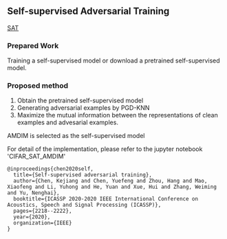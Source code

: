 ## Self-supervised Adversarial Training
[SAT](https://arxiv.org/abs/1911.06470)

### Prepared Work
Training a self-supervised model or download a pretrained self-supervised model. 

### Proposed method
1. Obtain the pretrained self-supervised model
2. Generating adversarial examples by PGD-KNN
3. Maximize the mutual information between the representations of clean examples and advesarial examples.


AMDIM is selected as the self-supervised model

For detail of the implementation, please refer to the jupyter notebook 'CIFAR_SAT_AMDIM'

```
@inproceedings{chen2020self,
  title={Self-supervised adversarial training},
  author={Chen, Kejiang and Chen, Yuefeng and Zhou, Hang and Mao, Xiaofeng and Li, Yuhong and He, Yuan and Xue, Hui and Zhang, Weiming and Yu, Nenghai},
  booktitle={ICASSP 2020-2020 IEEE International Conference on Acoustics, Speech and Signal Processing (ICASSP)},
  pages={2218--2222},
  year={2020},
  organization={IEEE}
}
```
